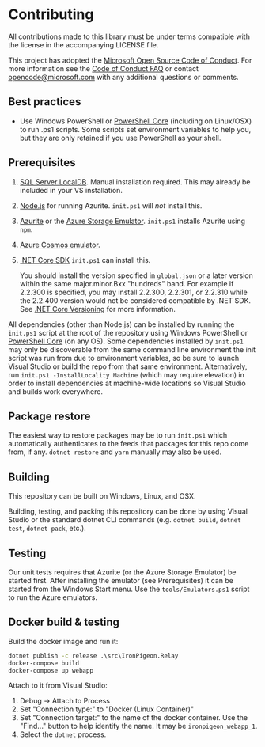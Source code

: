 # Contributing

All contributions made to this library must be under terms compatible with the license in the accompanying LICENSE file.

This project has adopted the [Microsoft Open Source Code of
Conduct](https://opensource.microsoft.com/codeofconduct/).
For more information see the [Code of Conduct
FAQ](https://opensource.microsoft.com/codeofconduct/faq/) or
contact [opencode@microsoft.com](mailto:opencode@microsoft.com)
with any additional questions or comments.

## Best practices

* Use Windows PowerShell or [PowerShell Core][pwsh] (including on Linux/OSX) to run .ps1 scripts.
  Some scripts set environment variables to help you, but they are only retained if you use PowerShell as your shell.

## Prerequisites

1. [SQL Server LocalDB](https://docs.microsoft.com/en-us/sql/database-engine/configure-windows/sql-server-express-localdb?view=sql-server-ver15). Manual installation required. This may already be included in your VS installation.
1. [Node.js](https://nodejs.org/en/) for running Azurite. `init.ps1` will *not* install this.
1. [Azurite](https://docs.microsoft.com/en-us/azure/storage/common/storage-use-azurite) or
   the [Azure Storage Emulator](https://docs.microsoft.com/en-us/azure/storage/common/storage-use-emulator).
   `init.ps1` installs Azurite using `npm`.
1. [Azure Cosmos emulator](https://docs.microsoft.com/en-us/azure/cosmos-db/local-emulator).
1. [.NET Core SDK](https://get.dot.net/) `init.ps1` can install this.

   You should install the version specified in `global.json` or a later version within
the same major.minor.Bxx "hundreds" band.
For example if 2.2.300 is specified, you may install 2.2.300, 2.2.301, or 2.2.310
while the 2.2.400 version would not be considered compatible by .NET SDK.
See [.NET Core Versioning](https://docs.microsoft.com/en-us/dotnet/core/versions/) for more information.

All dependencies (other than Node.js) can be installed by running the `init.ps1` script at the root of the repository
using Windows PowerShell or [PowerShell Core][pwsh] (on any OS).
Some dependencies installed by `init.ps1` may only be discoverable from the same command line environment the init script was run from due to environment variables, so be sure to launch Visual Studio or build the repo from that same environment.
Alternatively, run `init.ps1 -InstallLocality Machine` (which may require elevation) in order to install dependencies at machine-wide locations so Visual Studio and builds work everywhere.

## Package restore

The easiest way to restore packages may be to run `init.ps1` which automatically authenticates
to the feeds that packages for this repo come from, if any.
`dotnet restore` and `yarn` manually may also be used.

## Building

This repository can be built on Windows, Linux, and OSX.

Building, testing, and packing this repository can be done by using Visual Studio or the standard dotnet CLI commands (e.g. `dotnet build`, `dotnet test`, `dotnet pack`, etc.).

## Testing

Our unit tests requires that Azurite (or the Azure Storage Emulator) be started first.
After installing the emulator (see Prerequisites) it can be started from the Windows Start menu.
Use the `tools/Emulators.ps1` script to run the Azure emulators.

## Docker build & testing

Build the docker image and run it:

```cmd
dotnet publish -c release .\src\IronPigeon.Relay
docker-compose build
docker-compose up webapp
```

Attach to it from Visual Studio:

1. Debug -> Attach to Process
1. Set "Connection type:" to "Docker (Linux Container)"
1. Set "Connection target:" to the name of the docker container. Use the "Find..." button to help identify the name. It may be `ironpigeon_webapp_1`.
1. Select the `dotnet` process.

[pwsh]: https://docs.microsoft.com/en-us/powershell/scripting/install/installing-powershell?view=powershell-6
